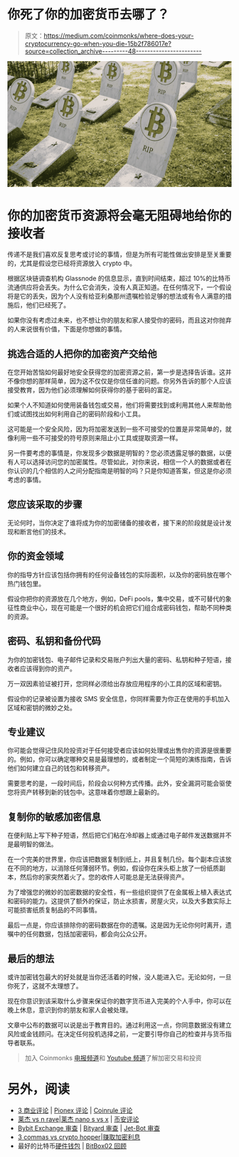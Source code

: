 # 你死了你的加密货币去哪了？

> 原文：<https://medium.com/coinmonks/where-does-your-cryptocurrency-go-when-you-die-15b2f786017e?source=collection_archive---------48----------------------->

![](img/0ad800ca09c45c1fa9f4378804fcd6ee.png)

# 你的加密货币资源将会毫无阻碍地给你的接收者

传递不是我们喜欢反复思考或讨论的事情，但是为所有可能性做出安排是至关重要的，尤其是假设您已经将资源放入 crypto 中。

根据区块链调查机构 Glassnode 的信息显示，直到时间结束，超过 10%的比特币流通供应将会丢失。为什么它会消失，没有人真正知道。在任何情况下，一个假设将是它的丢失，因为个人没有给亚利桑那州遗嘱检验足够的想法或有令人满意的措施后，他们已经死了。

如果你没有考虑过未来，也不想让你的朋友和家人接受你的密码，而且这对你抛弃的人来说很有价值，下面是你想做的事情。

## 挑选合适的人把你的加密资产交给他

在您开始苦恼如何最好地安全获得您的加密资源之前，第一步是选择告诉谁。这并不像你想的那样简单，因为这不仅仅是你信任谁的问题。你另外告诉的那个人应该接受教育，因为他们必须理解如何获得你的基于密码的富足。

如果个人不知道如何使用装备钱包或交易，他们将需要找到或利用其他人来帮助他们或试图找出如何利用自己的密码阶段和小工具。

这可能是一个安全风险，因为将加密发送到一些不可接受的位置是非常简单的，就像利用一些不可接受的符号原则来阻止小工具或提取资源一样。

另一件要考虑的事情是，你发现多少数据是明智的？您必须透露足够的数据，以便有人可以选择访问您的加密属性。尽管如此，对你来说，相信一个人的数据或者在你认识的几个相信的人之间分配指南是明智的吗？只是你知道答案，但这是你必须考虑的事情。

## 您应该采取的步骤

无论何时，当你决定了谁将成为你的加密储备的接收者，接下来的阶段就是设计发现和断言他们的技术。

## 你的资金领域

你的指导方针应该包括你拥有的任何设备钱包的实际面积，以及你的密码放在哪个热门钱包里。

假设你把你的资源放在几个地方，例如，DeFi pools，集中交易，或不可替代的象征性商业中心，现在可能是一个很好的机会把它们组合成密码钱包，帮助不同种类的资源。

## 密码、私钥和备份代码

为你的加密钱包、电子邮件记录和交易账户列出大量的密码、私钥和种子短语，接收者应该得到你的资产。

万一双因素验证被打开，您同样必须给出存放应用程序的小工具的区域和密钥。

假设你的记录被设置为接收 SMS 安全信息，你同样需要为你正在使用的手机加入区域和密钥的微妙之处。

## 专业建议

你可能会觉得记住风险投资对于任何接受者应该如何处理或出售你的资源是很重要的。例如，你可以确定哪种交易是最理想的，或者制定一个简短的演练指南，告诉他们如何建立自己的钱包和转移资产。

需要思考的是，一段时间后，阶段会以何种方式传播。此外，安全漏洞可能会驱使您将资产转移到新的钱包中。这意味着你想跟上最新的。

## 复制你的敏感加密信息

在便利贴上写下种子短语，然后把它们粘在冷却器上或通过电子邮件发送数据并不是最明智的做法。

在一个完美的世界里，你应该把数据复制到纸上，并且复制几份。每个副本应该放在不同的地方，以消除任何薄弱环节。例如，假设你在床头柜上放了一份纸质副本，然后你的家突然着火了。您的收件人可能总是无法获得资产。

为了增强您的微妙的加密数据的安全性，有一些组织提供了在金属板上植入表达式和密码的能力。这提供了额外的保证，防止水损害，房屋火灾，以及大多数实际上可能损害纸质复制品的不同事情。

最后一点是，你应该排除你的密码数据在你的遗嘱。这是因为无论你何时离开，遗嘱中的任何数据，包括加密密码，都会向公众公开。

## 最后的想法

或许加密钱包最大的好处就是当你还活着的时候，没人能进入它。无论如何，一旦你死了，这就不太理想了。

现在你意识到该采取什么步骤来保证你的数字货币进入完美的个人手中，你可以在晚上休息，意识到你的朋友和家人会被处理。

文章中公布的数据可以说是出于教育目的。通过利用这一点，你同意数据没有建立风险或金钱顾问。在决定任何投机选择之前，一定要引导你自己的检查并与货币指导者联系。

> 加入 Coinmonks [电报频道](https://t.me/coincodecap)和 [Youtube 频道](https://www.youtube.com/c/coinmonks/videos)了解加密交易和投资

# 另外，阅读

*   [3 商业评论](/coinmonks/3commas-review-an-excellent-crypto-trading-bot-2020-1313a58bec92) | [Pionex 评论](https://coincodecap.com/pionex-review-exchange-with-crypto-trading-bot) | [Coinrule 评论](/coinmonks/coinrule-review-2021-a-beginner-friendly-crypto-trading-bot-daf0504848ba)
*   [莱杰 vs n rave](/coinmonks/ledger-vs-ngrave-zero-7e40f0c1d694)|[莱杰 nano s vs x](/coinmonks/ledger-nano-s-vs-x-battery-hardware-price-storage-59a6663fe3b0) | [币安评论](/coinmonks/binance-review-ee10d3bf3b6e)
*   [Bybit Exchange 审查](/coinmonks/bybit-exchange-review-dbd570019b71) | [Bityard 审查](https://coincodecap.com/bityard-reivew) | [Jet-Bot 审查](https://coincodecap.com/jet-bot-review)
*   [3 commas vs crypto hopper](/coinmonks/3commas-vs-pionex-vs-cryptohopper-best-crypto-bot-6a98d2baa203)|[赚取加密利息](/coinmonks/earn-crypto-interest-b10b810fdda3)
*   最好的比特币[硬件钱包](/coinmonks/hardware-wallets-dfa1211730c6) | [BitBox02 回顾](/coinmonks/bitbox02-review-your-swiss-bitcoin-hardware-wallet-c36c88fff29)